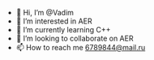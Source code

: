 - 👋 Hi, I’m @Vadim
- 👀 I’m interested in AER
- 🌱 I’m currently learning C++
- 💞️ I’m looking to collaborate on AER
- 📫 How to reach me 6789844@mail.ru

<!---
VadimAER/VadimAER is a ✨ special ✨ repository because its `README.md` (this file) appears on your GitHub profile.
You can click the Preview link to take a look at your changes.
--->

